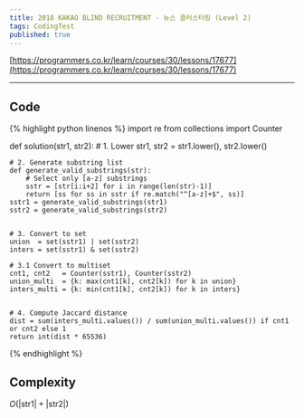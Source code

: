 ```yaml
---
title: 2018 KAKAO BLIND RECRUITMENT - 뉴스 클러스터링 (Level 2)
tags: CodingTest
published: true
---
```


[https://programmers.co.kr/learn/courses/30/lessons/17677](https://programmers.co.kr/learn/courses/30/lessons/17677)

<!--more-->

---

## Code
{% highlight python linenos %}
import re
from collections import Counter

def solution(str1, str2):
    # 1. Lower
    str1, str2 = str1.lower(), str2.lower()


    # 2. Generate substring list
    def generate_valid_substrings(str):
        # Select only [a-z] substrings
        sstr = [str[i:i+2] for i in range(len(str)-1)]
        return [ss for ss in sstr if re.match("^[a-z]+$", ss)]
    sstr1 = generate_valid_substrings(str1)
    sstr2 = generate_valid_substrings(str2)


    # 3. Convert to set
    union  = set(sstr1) | set(sstr2)
    inters = set(sstr1) & set(sstr2)

    # 3.1 Convert to multiset
    cnt1, cnt2   = Counter(sstr1), Counter(sstr2)
    union_multi  = {k: max(cnt1[k], cnt2[k]) for k in union}
    inters_multi = {k: min(cnt1[k], cnt2[k]) for k in inters}


    # 4. Compute Jaccard distance
    dist = sum(inters_multi.values()) / sum(union_multi.values()) if cnt1 or cnt2 else 1
    return int(dist * 65536)
{% endhighlight %}


## Complexity
$O(|\text{str1}|+|\text{str2}|)$

